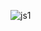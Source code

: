 ![js1](https://user-images.githubusercontent.com/59422278/196609610-1a9bb64e-b81c-41bd-9ff6-3b7658c6620a.png)
